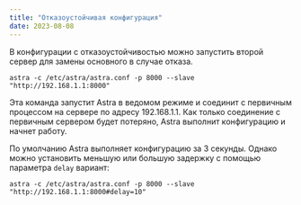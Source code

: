 ```yaml
---
title: "Отказоустойчивая конфигурация"
date: 2023-08-08
---
```


В конфигурации с отказоустойчивостью можно запустить второй сервер для замены основного в случае отказа.

```
astra -c /etc/astra/astra.conf -p 8000 --slave "http://192.168.1.1:8000"
```

Эта команда запустит Astra в ведомом режиме и соединит с первичным процессом на сервере по адресу 192.168.1.1. Как только соединение с первичным сервером будет потеряно, Astra выполнит конфигурацию и начнет работу.

По умолчанию Astra выполняет конфигурацию за 3 секунды. Однако можно установить меньшую или большую задержку с помощью параметра `delay` вариант:

```
astra -c /etc/astra/astra.conf -p 8000 --slave "http://192.168.1.1:8000#delay=10"
```
